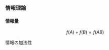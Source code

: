 ### 情報理論

#### 情報量

$$f(A)+f(B)=f(AB)$$

情報の加法性


<!--stackedit_data:
eyJoaXN0b3J5IjpbLTUzNjkwNjk3NSwtMzI3NjQwNjU3XX0=
-->